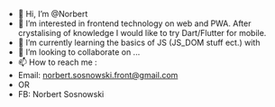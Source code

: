 - 👋 Hi, I’m @Norbert
- 👀 I’m interested in frontend technology on web and PWA. 
      After crystalising of knowledge I would like to try Dart/Flutter for mobile.
- 🌱 I’m currently learning the basics of JS (JS_DOM stuff ect.) with 
- 💞️ I’m looking to collaborate on ...
- 📫 How to reach me : 
- Email: norbert.sosnowski.front@gmail.com 
- OR 
- FB: Norbert Sosnowski

<!---
EterNorSos/EterNorSos is a ✨ special ✨ repository because its `README.md` (this file) appears on your GitHub profile.
You can click the Preview link to take a look at your changes.
--->
